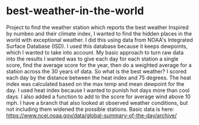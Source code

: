 # best-weather-in-the-world
Project to find the weather station which reports the best weather
Inspired by numbeo and their climate index, I wanted to find the hidden places in the world with exceptional weather. I did this using data from NOAA's Integrated Surface Database (ISD). I used this database because it keeps dewpoints, which I wanted to take into account. My basic approach to turn raw data into the results I wanted was to give each day for each station a single score, find the average score for the year, then do a weighted average for a station across the 30 years of data.
So what is the best weather? I scored each day by the distance between the heat index and 75 degrees. The heat index was calculated based on the max temp and mean dewpoint for the day. I used heat index because I wanted to punish hot days more than cool days. I also added a function to add to the score for average wind above 10 mph.
I have a branch that also looked at observed weather conditions, but not including them widened the possible stations.
Basic data is here: https://www.ncei.noaa.gov/data/global-summary-of-the-day/archive/
